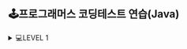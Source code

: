 ## 🕹프로그래머스 코딩테스트 연습(Java)


<details>
<summary>💻LEVEL 1</summary>
  
* [K번째 수](https://github.com/my-choe/TIL/blob/main/CodingTest/Programmers/Level1/K%EB%B2%88%EC%A7%B8%EC%88%98.md)
* [가운데 글자 가져오기](https://github.com/my-choe/TIL/blob/main/CodingTest/Programmers/Level1/%EA%B0%80%EC%9A%B4%EB%8D%B0%20%EA%B8%80%EC%9E%90%20%EA%B0%80%EC%A0%B8%EC%98%A4%EA%B8%B0.md)
* [같은 숫자는 싫어](https://github.com/my-choe/TIL/blob/main/CodingTest/Programmers/Level1/%EA%B0%99%EC%9D%80%20%EC%88%AB%EC%9E%90%EB%8A%94%20%EC%8B%AB%EC%96%B4.md)
* [나누어 떨어지는 숫자 배열](https://github.com/my-choe/TIL/blob/main/CodingTest/Programmers/Level1/%EB%82%98%EB%88%84%EC%96%B4%20%EB%96%A8%EC%96%B4%EC%A7%80%EB%8A%94%20%EC%88%AB%EC%9E%90%20%EB%B0%B0%EC%97%B4.md)
* [내적](https://github.com/my-choe/TIL/blob/main/CodingTest/Programmers/Level1/%EB%82%B4%EC%A0%81.md)
* [두 개 뽑아서 더하기](https://github.com/my-choe/TIL/blob/main/CodingTest/Programmers/Level1/%EB%91%90%20%EA%B0%9C%20%EB%BD%91%EC%95%84%EC%84%9C%20%EB%8D%94%ED%95%98%EA%B8%B0.md)
* [두 정수 사이의 합](https://github.com/my-choe/TIL/blob/main/CodingTest/Programmers/Level1/%EB%91%90%20%EC%A0%95%EC%88%98%20%EC%82%AC%EC%9D%B4%EC%9D%98%20%ED%95%A9.md)
* [모의고사](https://github.com/my-choe/TIL/blob/main/CodingTest/Programmers/Level1/%EB%AA%A8%EC%9D%98%EA%B3%A0%EC%82%AC.md)
* [문자열 내 p와 y의 개수](https://github.com/my-choe/TIL/blob/main/CodingTest/Programmers/Level1/%EB%AC%B8%EC%9E%90%EC%97%B4%20%EB%82%B4%20p%EC%99%80%20y%EC%9D%98%20%EA%B0%9C%EC%88%98.md)
* [문자열 내 마음대로 정렬하기](https://github.com/my-choe/TIL/blob/main/CodingTest/Programmers/Level1/%EB%AC%B8%EC%9E%90%EC%97%B4%20%EB%82%B4%20%EB%A7%88%EC%9D%8C%EB%8C%80%EB%A1%9C%20%EC%A0%95%EB%A0%AC%ED%95%98%EA%B8%B0.md)
* [문자열 내림차순으로 배치하기](https://github.com/my-choe/TIL/blob/main/CodingTest/Programmers/Level1/%EB%AC%B8%EC%9E%90%EC%97%B4%20%EB%82%B4%EB%A6%BC%EC%B0%A8%EC%88%9C%EC%9C%BC%EB%A1%9C%20%EB%B0%B0%EC%B9%98%ED%95%98%EA%B8%B0.md)
* [신규 아이디 추천](https://github.com/my-choe/TIL/blob/main/CodingTest/Programmers/Level1/%EC%8B%A0%EA%B7%9C%20%EC%95%84%EC%9D%B4%EB%94%94%20%EC%B6%94%EC%B2%9C.md)
* [예산](https://github.com/my-choe/TIL/blob/main/CodingTest/Programmers/Level1/%EC%98%88%EC%82%B0.md)
* [완주하지 못한 선수](https://github.com/my-choe/TIL/blob/main/CodingTest/Programmers/Level1/%EC%99%84%EC%A3%BC%ED%95%98%EC%A7%80%20%EB%AA%BB%ED%95%9C%20%EC%84%A0%EC%88%98.md)
* [음양 더하기](https://github.com/my-choe/TIL/blob/main/CodingTest/Programmers/Level1/%EC%9D%8C%EC%96%91%20%EB%8D%94%ED%95%98%EA%B8%B0.md)
* [체육복](https://github.com/my-choe/TIL/blob/main/CodingTest/Programmers/Level1/%EC%B2%B4%EC%9C%A1%EB%B3%B5.md)
* [크레인 인형뽑기 게임](https://github.com/my-choe/TIL/blob/main/CodingTest/Programmers/Level1/%ED%81%AC%EB%A0%88%EC%9D%B8%20%EC%9D%B8%ED%98%95%EB%BD%91%EA%B8%B0%20%EA%B2%8C%EC%9E%84.md)

</details>
